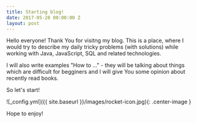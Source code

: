 ```yaml
---
title: Starting blog!
date: 2017-05-28 00:00:00 Z
layout: post
---
```


Hello everyone!
Thank You for visitng my blog. This is a place, where I would try to describe my daily tricky problems (with solutions) while working with Java, JavaScript, SQL and related technologies. 

I will also write examples "How to ..." - they will be talking about things which are difficult for begginers and I will give You some opinion about recently read books.


So let's start!

![_config.yml]({{ site.baseurl }}/images/rocket-icon.jpg){: .center-image }

Hope to enjoy!